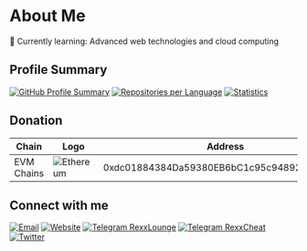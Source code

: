 # About Me

🌱 Currently learning: Advanced web technologies and cloud computing

## Profile Summary

[![GitHub Profile Summary](https://github-profile-summary-cards.vercel.app/api/cards/profile-details?username=likhondocs&theme=dark)](https://github-profile-summary-cards.vercel.app/api/cards/profile-details?username=likhondocs&theme=dark)
[![Repositories per Language](https://github-profile-summary-cards.vercel.app/api/cards/repos-per-language?username=likhondocs&theme=dark)](https://github-profile-summary-cards.vercel.app/api/cards/repos-per-language?username=likhondocs&theme=dark)
[![Statistics](https://github-profile-summary-cards.vercel.app/api/cards/stats?username=likhondocs&theme=dark)](https://github-profile-summary-cards.vercel.app/api/cards/stats?username=likhondocs&theme=dark)

## Donation

| **Chain** | **Logo** | **Address** |
| --- | --- | --- |
| EVM Chains | ![Ethereum](https://img.shields.io/badge/ethereum-grey?logo=ethereum&logoColor=white) | 0xdc01884384Da59380EB6bC1c95c94892B62e4E86 |

## Connect with me

[![Email](https://img.shields.io/badge/Email-author%40gmail.com-blue?style=flat-square&logo=gmail&logoColor=white)](mailto:author@gmail.com)
[![Website](https://img.shields.io/badge/Website-likhondocs.wiki-green?style=flat-square&logo=wordpress&logoColor=white)](https://likhonsheikh.com)
[![Telegram RexxLounge](https://img.shields.io/badge/Telegram-RexxLounge-blue?style=flat-square&logo=telegram&logoColor=white)](https://t.me/RexxLounge)
[![Telegram RexxCheat](https://img.shields.io/badge/Telegram-RexxCheat-blue?style=flat-square&logo=telegram&logoColor=white)](https://t.me/RexxCheat)
[![Twitter](https://img.shields.io/badge/Twitter-likhondoca-blue?style=flat-square&logo=twitter&logoColor=white)](https://x.com/likhondoca)
